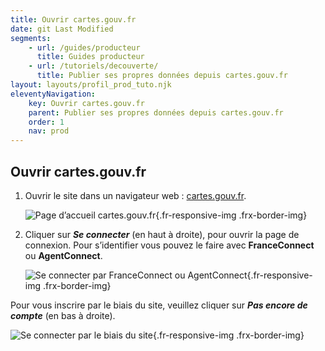 ```yaml
---
title: Ouvrir cartes.gouv.fr
date: git Last Modified
segments:
    - url: /guides/producteur
      title: Guides producteur
    - url: /tutoriels/decouverte/
      title: Publier ses propres données depuis cartes.gouv.fr
layout: layouts/profil_prod_tuto.njk
eleventyNavigation:
    key: Ouvrir cartes.gouv.fr
    parent: Publier ses propres données depuis cartes.gouv.fr
    order: 1
    nav: prod
---
```


## Ouvrir cartes.gouv.fr

1. Ouvrir le site dans un navigateur web&nbsp;: <a href="https://cartes.gouv.fr" target="_blank" rel="noopener noreferrer" title="cartes.gouv.fr - ouvre une nouvelle fenêtre">cartes.gouv.fr</a>.
    <div class="fr-container">
      <div class="fr-grid-row fr-grid-row--gutters fr-grid-row--center">

    ![Page d’accueil cartes.gouv.fr](/img/tutoriels/decouverte/1_accueil.png){.fr-responsive-img .frx-border-img}
      </div>
    </div>

2. Cliquer sur **_Se connecter_** (en haut à droite), pour ouvrir la page de connexion. Pour s’identifier vous pouvez le faire avec **FranceConnect** ou **AgentConnect**.
    <div class="fr-container">
      <div class="fr-grid-row fr-grid-row--center">

    ![Se connecter par FranceConnect ou AgentConnect](/img/tutoriels/decouverte/1_franceconnect.png){.fr-responsive-img .frx-border-img}
      </div>
    </div>

Pour vous inscrire par le biais du site, veuillez cliquer sur **_Pas encore de compte_** (en bas à droite).

<div class="fr-container">
  <div class="fr-grid-row fr-grid-row--gutters fr-grid-row--center">

![Se connecter par le biais du site](/img/tutoriels/decouverte/1_identifiant.png){.fr-responsive-img .frx-border-img}

  </div>
</div>
